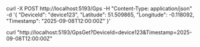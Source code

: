 curl -X POST http://localhost:5193/Gps   -H "Content-Type: application/json"   -d '{
        "DeviceId": "device123",
        "Latitude": 51.509865,
        "Longitude": -0.118092,
        "Timestamp": "2025-09-08T12:00:00Z"
      }'




curl "http://localhost:5193/GpsGet?DeviceId=device123&Timestamp=2025-09-08T12:00:00Z"